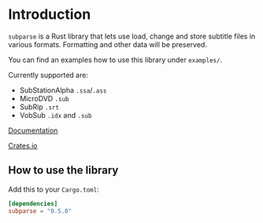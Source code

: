 # Introduction

`subparse` is a Rust library that lets use load, change and store subtitle files in various formats. Formatting and other data will be preserved.

You can find an examples how to use this library under `examples/`.

Currently supported are:

-   SubStationAlpha `.ssa`/`.ass`
-   MicroDVD `.sub`
-   SubRip `.srt`
-   VobSub `.idx` and `.sub`

[Documentation](https://docs.rs/subparse)

[Crates.io](https://crates.io/crates/subparse)

## How to use the library
Add this to your `Cargo.toml`:

```toml
[dependencies]
subparse = "0.5.0"
```
